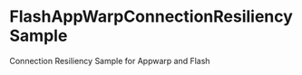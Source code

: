 FlashAppWarpConnectionResiliencySample
======================================

Connection Resiliency Sample for Appwarp and Flash

